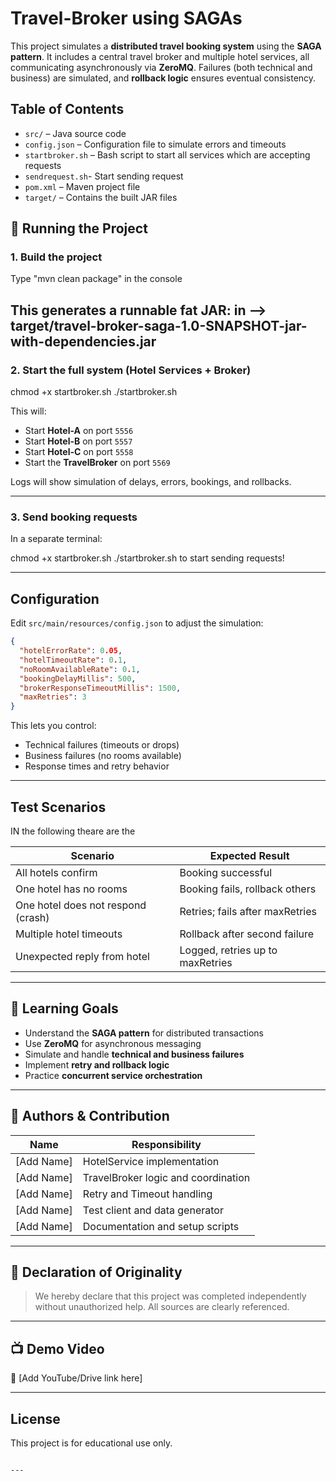 # Travel-Broker using SAGAs

This project simulates a **distributed travel booking system** using the **SAGA pattern**. It includes a central travel broker and multiple hotel services, all communicating asynchronously via **ZeroMQ**. Failures (both technical and business) are simulated, and **rollback logic** ensures eventual consistency.

## Table of Contents

- `src/` – Java source code
- `config.json` – Configuration file to simulate errors and timeouts
- `startbroker.sh` – Bash script to start all services which are accepting requests
- `sendrequest.sh`- Start sending request
- `pom.xml` – Maven project file
- `target/` – Contains the built JAR files

## 🚀 Running the Project

### 1. Build the project

Type "mvn clean package" in the console

This generates a runnable **fat JAR**:
 in --> target/travel-broker-saga-1.0-SNAPSHOT-jar-with-dependencies.jar
---

### 2. Start the full system (Hotel Services + Broker)


chmod +x startbroker.sh
./startbroker.sh

This will:

* Start **Hotel-A** on port `5556`
* Start **Hotel-B** on port `5557`
* Start **Hotel-C** on port `5558`
* Start the **TravelBroker** on port `5569`

Logs will show simulation of delays, errors, bookings, and rollbacks.

---

### 3. Send booking requests

In a separate terminal:

chmod +x startbroker.sh
./startbroker.sh to start sending requests!

---

## Configuration

Edit `src/main/resources/config.json` to adjust the simulation:

```json
{
  "hotelErrorRate": 0.05,
  "hotelTimeoutRate": 0.1,
  "noRoomAvailableRate": 0.1,
  "bookingDelayMillis": 500,
  "brokerResponseTimeoutMillis": 1500,
  "maxRetries": 3
}
```

This lets you control:

* Technical failures (timeouts or drops)
* Business failures (no rooms available)
* Response times and retry behavior

---

## Test Scenarios

IN the following theare are the 

| Scenario                           | Expected Result                  |
| ---------------------------------- | -------------------------------- |
| All hotels confirm                 | Booking successful               |
| One hotel has no rooms             | Booking fails, rollback others   |
| One hotel does not respond (crash) | Retries; fails after maxRetries  |
| Multiple hotel timeouts            | Rollback after second failure    |
| Unexpected reply from hotel        | Logged, retries up to maxRetries |

---

## 🧠 Learning Goals

* Understand the **SAGA pattern** for distributed transactions
* Use **ZeroMQ** for asynchronous messaging
* Simulate and handle **technical and business failures**
* Implement **retry and rollback logic**
* Practice **concurrent service orchestration**

---

## 📜 Authors & Contribution

| Name        | Responsibility                      |
| ----------- | ----------------------------------- |
| \[Add Name] | HotelService implementation         |
| \[Add Name] | TravelBroker logic and coordination |
| \[Add Name] | Retry and Timeout handling          |
| \[Add Name] | Test client and data generator      |
| \[Add Name] | Documentation and setup scripts     |

---

## 📝 Declaration of Originality

> We hereby declare that this project was completed independently without unauthorized help. All sources are clearly referenced.

---

## 📺 Demo Video

📎 \[Add YouTube/Drive link here]

---

## License

This project is for educational use only.

```

---
